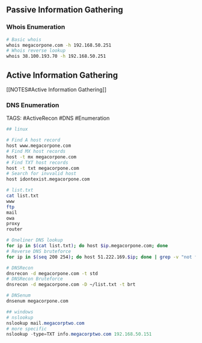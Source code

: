 ## Passive Information Gathering
### Whois Enumeration
```bash
# Basic whois
whois megacorpone.com -h 192.168.50.251
# Whois reverse lookup
whois 38.100.193.70 -h 192.168.50.251
```
## Active Information Gathering
[[NOTES#Active Information Gathering]]
### DNS Enumeration
TAGS: #ActiveRecon #DNS #Enumeration 
```bash
## linux

# Find A host record
host www.megacorpone.com
# Find MX host records
host -t mx megacorpone.com
# Find TXT host records
host -t txt megacorpone.com
# Search for invvalid host
host idontexist.megacorpone.com

# list.txt
cat list.txt
www
ftp
mail
owa
proxy
router

# Oneliner DNS lookup
for ip in $(cat list.txt); do host $ip.megacorpone.com; done
# Reverse DNS bruteforce
for ip in $(seq 200 254); do host 51.222.169.$ip; done | grep -v "not found"

# DNSRecon
dnsrecon -d megacorpone.com -t std
# DNSRecon Bruteforce
dnsrecon -d megacorpone.com -D ~/list.txt -t brt

# DNSenum
dnsenum megacorpone.com
```

```powershell
## windows
# nslookup
nslookup mail.megacorptwo.com
# more specific
nslookup -type=TXT info.megacorptwo.com 192.168.50.151
```
